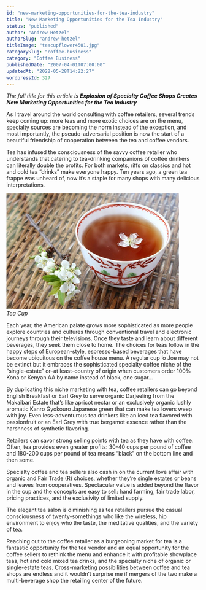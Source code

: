 ```yaml
---
id: "new-marketing-opportunities-for-the-tea-industry"
title: "New Marketing Opportunities for the Tea Industry"
status: "published"
author: "Andrew Hetzel"
authorSlug: "andrew-hetzel"
titleImage: "teacupflower4501.jpg"
categorySlug: "coffee-business"
category: "Coffee Business"
publishedDate: "2007-04-01T07:00:00"
updatedAt: "2022-05-28T14:22:27"
wordpressId: 327
---
```


*The full title for this article is **Explosion of Specialty Coffee Shops Creates New Marketing Opportunities for the Tea Industry***

As I travel around the world consulting with coffee retailers, several trends keep coming up: more teas and more exotic choices are on the menu, specialty sources are becoming the norm instead of the exception, and most importantly, the pseudo-adversarial position is now the start of a beautiful friendship of cooperation between the tea and coffee vendors.

Tea has infused the consciousness of the savvy coffee retailer who understands that catering to tea-drinking companions of coffee drinkers can literally double the profits. For both markets, riffs on classics and hot and cold tea “drinks” make everyone happy. Ten years ago, a green tea frappe was unheard of, now it’s a staple for many shops with many delicious interpretations.

![tea cup with flower](teacupflower4501.jpg)  
*Tea Cup*

Each year, the American palate grows more sophisticated as more people explore countries and cultures through conventional travel and electronic journeys through their televisions. Once they taste and learn about different beverages, they seek them close to home. The choices for teas follow in the happy steps of European-style, espresso-based beverages that have become ubiquitous on the coffee house menu. A regular cup ‘o Joe may not be extinct but it embraces the sophisticated specialty coffee niche of the “single-estate” or–at least–country of origin when customers order 100% Kona or Kenyan AA by name instead of black, one sugar…

By duplicating this niche marketing with tea, coffee retailers can go beyond English Breakfast or Earl Grey to serve organic Darjeeling from the Makaibari Estate that’s like apricot nectar or an exclusively organic lushly aromatic Kanro Gyokouro Japanese green that can make tea lovers weep with joy. Even less-adventurous tea drinkers like an iced tea flavored with passionfruit or an Earl Grey with true bergamot essence rather than the harshness of synthetic flavoring.

Retailers can savor strong selling points with tea as they have with coffee. Often, tea provides even greater profits: 30-40 cups per pound of coffee and 180-200 cups per pound of tea means “black” on the bottom line and then some.

Specialty coffee and tea sellers also cash in on the current love affair with organic and Fair Trade (R) choices, whether they’re single estates or beans and leaves from cooperatives. Spectacular value is added beyond the flavor in the cup and the concepts are easy to sell: hand farming, fair trade labor, pricing practices, and the exclusivity of limited supply.

The elegant tea salon is diminishing as tea retailers pursue the casual consciousness of twenty-somethings who like the wireless, hip environment to enjoy who the taste, the meditative qualities, and the variety of tea.

Reaching out to the coffee retailer as a burgeoning market for tea is a fantastic opportunity for the tea vendor and an equal opportunity for the coffee sellers to rethink the menu and enhance it with profitable showplace teas, hot and cold mixed tea drinks, and the specialty niche of organic or single-estate teas. Cross-marketing possibilities between coffee and tea shops are endless and it wouldn’t surprise me if mergers of the two make a multi-beverage shop the retailing center of the future.